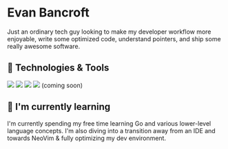 # Evan Bancroft

Just an ordinary tech guy looking to make my developer workflow more enjoyable, write some optimized code, understand pointers, and ship some really awesome software.

## 🔧 Technologies & Tools

![](https://img.shields.io/badge/Code-JavaScript-informational?style=flat&logo=javascript&logoColor=white&color=f7df1e)
![](https://img.shields.io/badge/Code-Elixir-informational?style=flat&logo=elixir&logoColor=white&color=7C6D91)
![](https://img.shields.io/badge/Code-React-informational?style=flat&logo=react&logoColor=white&color=61DBFB)
![](https://img.shields.io/badge/Code-Go-informational?style=flat&logo=go&logoColor=white&color=50b7e0) (coming soon)

## 🌱 I'm currently learning

I'm currently spending my free time learning Go and various lower-level language concepts. I'm also diving into a transition away from an IDE and towards NeoVim & fully optimizing my dev environment.

